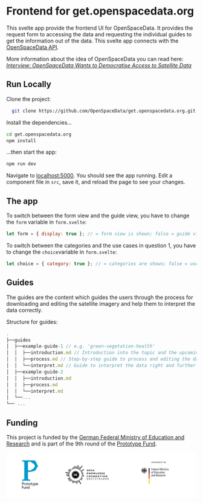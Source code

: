 # Frontend for get.openspacedata.org

This svelte app provide the frontend UI for OpenSpaceData. It provides the request form to accessing the data and requesting the individual guides to get the information out of the data. This svelte app connects with the [OpenSpaceData API](https://github.com/OpenSpaceData/api.openspacedata.org).

More information about the idea of OpenSpaceData you can read here:  *[Interview: OpenSpaceData Wants to Democratise Access to Satellite Data](https://en.reset.org/blog/interview-openspacedata-wants-democratise-access-satellite-data-05252021)*

## Run Locally

Clone the project:

```bash
  git clone https://github.com/OpenSpaceData/get.openspacedata.org.git
```

Install the dependencies...

```bash
cd get.openspacedata.org
npm install
```

...then start the app:

```bash
npm run dev
```

Navigate to [localhost:5000](http://localhost:5000). You should see the app running. Edit a component file in `src`, save it, and reload the page to see your changes.

## The app

To switch between the form view and the guide view, you have to change the `form` variable in `form.svelte`:

```js
let form = { display: true }; // = form view is shown; false = guide view is shown
```

To switch between the categories and the use cases in question 1, you have to change the `choice`variable in `form.svelte`:

```js
let choice = { category: true }; // = categories are shown; false = use cases are shown
```

## Guides

The guides are the content which guides the users through the process for downloading and editing the satellite imagery and help them to interpret the data correctly.

Structure for guides:

```js
.
├──guides
│  ├──example-guide-1 // e.g. 'green-vegetation-health'
│  │  ├──introduction.md // Introduction into the topic and the upcoming work
│  │  ├──process.md // Step-by-step guide to process and editing the data
│  │  └──interpret.md // Guide to interpret the data right and further resources to the topic
│  ├──example-guide-2 
│  │  ├──introduction.md
│  │  ├──process.md
│  │  └──interpret.md
│  └──...
└── ...
```

## Funding

This project is funded by the [German Federal Ministry of Education and Research](http://bmbf.de)
and is part of the 9th round of the [Prototype Fund](http://prototypefund.de).

![Logo of Prototype Fund, Open Knowledge Foundation and the German Federal Ministry of Education and Research](https://github.com/OpenSpaceData/api.openspacedata.org/blob/master/assets/funding-logos.png)
